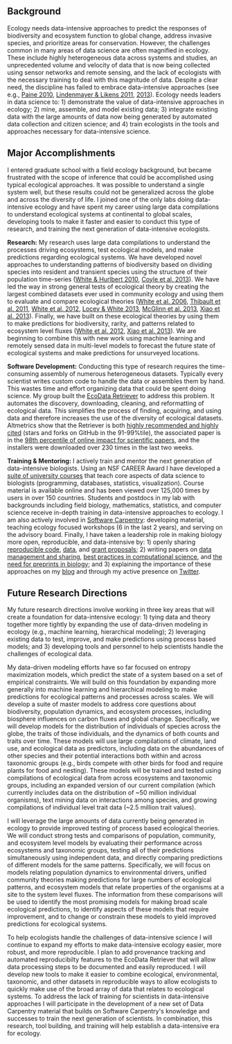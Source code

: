## Background

Ecology needs data-intensive approaches to predict the responses of biodiversity
and ecosystem function to global change, address invasive species, and
prioritize areas for conservation. However, the challenges common in many areas
of data science are often magnified in ecology. These include highly
heterogeneous data across systems and studies, an unprecedented volume and
velocity of data that is now being collected using sensor networks and remote
sensing, and the lack of ecologists with the necessary training to deal with
this magnitude of data. Despite a clear need, the discipline has failed to
embrace data-intensive approaches (see e.g.,
[Paine 2010](http://doi.org/10.1086/656273),
[Lindenmayer & Likens 2011](http://doi.org/10.1890/0012-9623-92.3.245),
[2013](http://doi.org/10.1890/0012-9623-94.4.338)). Ecology needs leaders in
data science to: 1) demonstrate the value of data-intensive approaches in
ecology; 2) mine, assemble, and model existing data; 3) integrate existing data
with the large amounts of data now being generated by automated data collection
and citizen science; and 4) train ecologists in the tools and approaches
necessary for data-intensive science.


## Major Accomplishments

I entered graduate school with a field ecology background, but became frustrated
with the scope of inference that could be accomplished using typical ecological
approaches. It was possible to understand a single system well, but these
results could not be generalized across the globe and across the diversity of
life. I joined one of the only labs doing data-intensive ecology and have spent
my career using large data compilations to understand ecological systems at
continental to global scales, developing tools to make it faster and easier to
conduct this type of research, and training the next generation of
data-intensive ecologists.

**Research:** My research uses large data compilations to understand the
processes driving ecosystems, test ecological models, and make predictions
regarding ecological systems. We have developed novel approaches to
understanding patterns of biodiversity based on dividing species into resident
and transient species using the structure of their population time-series
([White & Hurlbert 2010](http://doi.org/10.1086/649578),
[Coyle et al. 2013](http://doi.org/10.1086/669903)). We have led the way in
strong general tests of ecological theory by creating the largest combined
datasets ever used in community ecology and using them to evaluate and compare
ecological theories
([White et al. 2006](http://digitalcommons.usu.edu/cgi/viewcontent.cgi?article=1367&context=biology_facpub),
[Thibault et al. 2011](http://doi.org/10.1111/j.1466-8238.2010.00576.x),
[White et al. 2012](http://doi.org/10.1890/11-2177.1),
[Locey & White 2013](http://digitalcommons.usu.edu/cgi/viewcontent.cgi?article=1735&context=biology_facpub),
[McGlinn et al. 2013](http://doi.org/10.7717/peerj.212),
[Xiao et al. 2013](http://arxiv.org/abs/1308.0731)). Finally, we have built on
these ecological theories by using them to make predictions for biodiversity,
rarity, and patterns related to ecosystem level fluxes
([White et al. 2012](http://doi.org/10.1890/11-2177.1),
[Xiao et al. 2013](http://arxiv.org/abs/1308.0731)). We are beginning to combine
this with new work using machine learning and remotely sensed data in
multi-level models to forecast the future state of ecological systems and make
predictions for unsurveyed locations.

**Software Development:** Conducting this type of research requires the
time-consuming assembly of numerous heterogeneous datasets. Typically every
scientist writes custom code to handle the data or assembles them by hand. This
wastes time and effort organizing data that could be spent doing science. My
group built the [EcoData Retriever](http://ecodataretriever.org) to address this
problem. It automates the discovery, downloading, cleaning, and reformatting of
ecological data. This simplifies the process of finding, acquiring, and using
data and therefore increases the use of the diversity of ecological
datasets. Altmetrics show that the Retriever is both
[highly recommended and highly cited](http://impactstory.org/ethanwhite/product/37058b0ebf0a11e1bdf912313d1a5e63)
(stars and forks on GitHub in the 91-99%tile), the associated paper is in the
[98th percentile of online impact for scientific papers](http://www.altmetric.com/details.php?citation_id=1555657),
and the installers were downloaded over 230 times in the last two weeks.

**Training & Mentoring:** I actively train and mentor the next generation of
data-intensive biologists. Using an NSF CAREER Award I have developed a
[suite of university courses](http://compb.io) that teach core aspects of data
science to biologists (programming, databases, statistics,
visualization). Course material is available online and has been viewed over
125,000 times by users in over 150 countries. Students and postdocs in my lab
with backgrounds including field biology, mathematics, statistics, and computer
science receive in-depth training in data-intensive approaches to ecology. I am
also actively involved in [Software Carpentry](http://software-carpentry.org):
developing material, teaching ecology focused workshops (6 in the last 2 years),
and serving on the advisory board. Finally, I have taken a leadership role in
making biology more open, reproducible, and data-intensive by: 1) openly sharing
[reproducible code](https://github.com/weecology),
[data](http://esapubs.org/archive/ecol/E092/201/default.htm), and
[grant proposals](http://figshare.com/authors/Ethan%20P.%20White/97015); 2)
writing papers on
[data management and sharing](http://doi.org/10.4033/iee.2013.6b.6.f),
[best practices in computational science](http://doi.org/10.1371/journal.pbio.1001745),
and
[the need for preprints in biology](http://doi.org/10.1371/journal.pbio.1001563);
and 3) explaining the importance of these approaches on my
[blog](http://jabberwockyecology.org) and through my active presence on
[Twitter](https://twitter.com/ethanwhite).


## Future Research Directions

My future research directions involve working in three key areas that will
create a foundation for data-intensive ecology: 1) tying data and
theory together more tightly by expanding the use of data-driven modeling in
ecology (e.g., machine learning, hierarchical modeling); 2) leveraging existing
data to test, improve, and make predictions using process based models; and 3)
developing tools and personnel to help scientists handle the challenges of
ecological data.

My data-driven modeling efforts have so far focused on entropy maximization
models, which predict the state of a system based on a set of empirical
constraints. We will build on this foundation by expanding more generally into
machine learning and hierarchical modeling to make predictions for ecological
patterns and processes across scales. We will develop a suite of master models
to address core questions about biodiversity, population dynamics, and ecosystem
processes, including biosphere influences on carbon fluxes and global
change. Specifically, we will develop models for the distribution of individuals
of species across the globe, the traits of those individuals, and the dynamics
of both counts and traits over time. These models will use large compilations of
climate, land use, and ecological data as predictors, including data on the
abundances of other species and their potential interactions both within and
across taxonomic groups (e.g., birds compete with other birds for food and
require plants for food and nesting). These models will be trained and tested
using compilations of ecological data from across ecosystems and taxonomic
groups, including an expanded version of our current compilation (which
currently includes data on the distribution of ~50 million individual
organisms), text mining data on interactions among species, and growing
compilations of individual level trait data (~2.5 million trait values).

I will leverage the large amounts of data currently being generated in ecology
to provide improved testing of process based ecological theories. We will
conduct strong tests and comparisons of population, community, and ecosystem
level models by evaluating their performance across ecosystems and taxonomic
groups, testing all of their predictions simultaneously using independent data,
and directly comparing predictions of different models for the same
patterns. Specifically, we will focus on models relating population dynamics to
environmental drivers, unified community theories making predictions for large
numbers of ecological patterns, and ecosystem models that relate properties of
the organisms at a site to the system level fluxes.  The information from these
comparisons will be used to identify the most promising models for making broad
scale ecological predictions, to identify aspects of these models that require
improvement, and to change or constrain these models to yield improved
predictions for ecological systems.

To help ecologists handle the challenges of data-intensive science I will
continue to expand my efforts to make data-intensive ecology easier, more
robust, and more reproducible. I plan to add provenance tracking and automated
reproducibilty features to the EcoData Retriever that will allow data processing
steps to be documented and easily reproduced. I will develop new tools to make
it easier to combine ecological, environmental, taxonomic, and other datasets in
reproducible ways to allow ecologists to quickly make use of the broad array of
data that relates to ecological systems. To address the lack of training for
scientists in data-intensive approaches I will participate in the development of
a new set of Data Carpentry material that builds on Software Carpentry's
knowledge and successes to train the next generation of scientists. In
combination, this research, tool building, and training will help establish a
data-intensive era for ecology.
